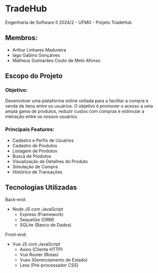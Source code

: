 # TradeHub
Engenharia de Software II 2024/2 - UFMG - Projeto TradeHub 

## Membros:
- Arthur Linhares Madureira
- Iago Gabino Gonçalves
- Matheus Guimarães Couto de Melo Afonso

## Escopo do Projeto
### Objetivo: 
Desenvolver uma plataforma online voltada para a facilitar a compra e venda de itens entre os usuários. O objetivo é promover o acesso a uma ampla gama de produtos, reduzir custos com compras e estimular a interação entre os nossos usuários.

### Principais Features:
- Cadastro e Perfis de Usuários
- Cadastro de Produtos
- Listagem de Produtos
- Busca de Produtos
- Visualização de Detalhes do Produto
- Simulação de Compra
- Histórico de Transações

## Tecnologias Utilizadas
Back-end:
- Node JS com JavaScript
    - Express (Framework)
    - Sequelize (ORM)
    - SQLite (Banco de Dados)

Front-end:
- Vue JS com JavaScript
    - Axios (Cliente HTTP)
    - Vue Router (Rotas)
    - Vuex (Gerenciamento de Estado)
    - Less (Pré-processador CSS)